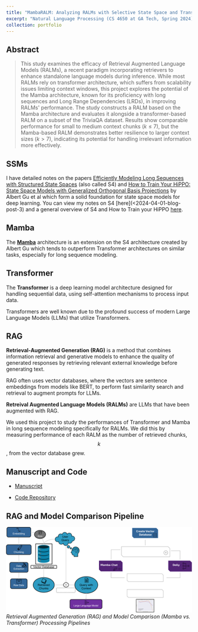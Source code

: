 ```yaml
---
title: "MambaRALM: Analyzing RALMs with Selective State Space and Transformer Based Architectures for Long Sequence Modeling"
excerpt: "Natural Language Processing (CS 4650 at GA Tech, Spring 2024) course project."
collection: portfolio
---
```


## Abstract

>This study examines the efficacy of Retrieval Augmented Language Models (RALMs), a recent paradigm incorporating retrievers to enhance standalone language models during inference. While most RALMs rely on transformer architecture, which suffers from scalability issues limiting context windows, this project explores the potential of the Mamba architecture, known for its proficiency with long sequences and Long Range Dependencies (LRDs), in improving RALMs' performance. The study constructs a RALM based on the Mamba architecture and evaluates it alongside a transformer-based RALM on a subset of the TriviaQA dataset. Results show comparable performance for small to medium context chunks ($k \leq 7$), but the Mamba-based RALM demonstrates better resilience to larger context sizes ($k > 7$), indicating its potential for handling irrelevant information more effectively.

## SSMs

I have detailed notes on the papers [Efficiently Modeling Long Sequences with Structured State Spaces](https://arxiv.org/abs/2111.00396) (also called S4) and [How to Train Your HiPPO: State Space Models with Generalized Orthogonal Basis Projections](https://arxiv.org/abs/2206.12037) by Albert Gu et al which form a solid foundation for state space models for deep learning. You can view my notes on S4 [here](<2024-04-01-blog-post-3) and a general overview of S4 and How to Train your HiPPO [here](2024-04-01-blog-post-2).

## Mamba

The [**Mamba**](https://arxiv.org/abs/2206.12037) architecture is an extension on the S4 architecture created by Albert Gu which tends to outperform Transformer architectures on similar tasks, especially for long sequence modeling.

## Transformer

The **Transformer** is a deep learning model architecture designed for handling sequential data, using self-attention mechanisms to process input data.

Transformers are well known due to the profound success of modern Large Language Models (LLMs) that utilize Transformers.

## RAG

**Retrieval-Augmented Generation (RAG)** is a method that combines information retrieval and generative models to enhance the quality of generated responses by retrieving relevant external knowledge before generating text.

RAG often uses vector databases, where the vectors are sentence embeddings from models like BERT, to perform fast similarity search and retrieval to augment prompts for LLMs.

**Retreival Augmented Language Models (RALMs)** are LLMs that have been augmented with RAG.

We used this project to study the performances of Transformer and Mamba in long sequence modeling specifically for RALMs. We did this by measuring performance of each RALM as the number of retrieved chunks, $$k$$, from the vector database grew.

## Manuscript and Code

- [Manuscript](https://github.com/abarton51/MambaRALM/blob/main/MambaRALM.pdf)

- [Code Repository](https://github.com/abarton51/MambaRALM)

## RAG and Model Comparison Pipeline

![](/images/mamba_ralm_fig.png)
_Retrieval Augmented Generation (RAG) and Model Comparison (Mamba vs. Transformer) Processing Pipelines_

